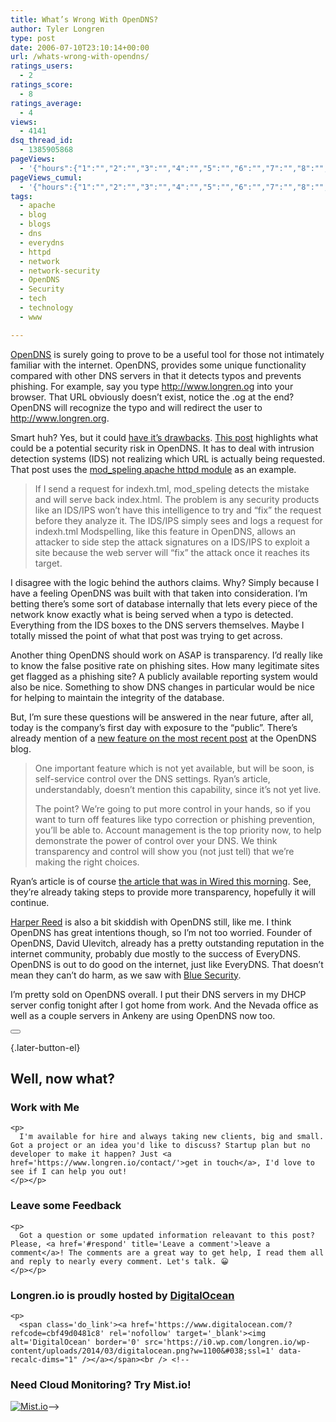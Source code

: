 ```yaml
---
title: What’s Wrong With OpenDNS?
author: Tyler Longren
type: post
date: 2006-07-10T23:10:14+00:00
url: /whats-wrong-with-opendns/
ratings_users:
  - 2
ratings_score:
  - 8
ratings_average:
  - 4
views:
  - 4141
dsq_thread_id:
  - 1385905868
pageViews:
  - '{"hours":{"1":"","2":"","3":"","4":"","5":"","6":"","7":"","8":"","9":"","10":"","11":"","12":"","13":"","14":"","15":"","16":"","17":"","18":"","19":"","20":"","21":"","22":"","23":"","24":"","25":"","26":"","27":"","28":"","29":"","30":"","31":"","32":"","33":"","34":"","35":"","36":"","37":"","38":"","39":"","40":"","41":"","42":"","43":"","44":"","45":"","46":"","47":""},"days":{"2":"","3":"","4":"","5":"","6":"","7":"","8":"","9":"","10":"","11":"","12":"","13":"","14":""},"weeks":{"3":"","4":"","5":"","6":"","7":"","8":"","9":"","10":"","11":"","12":""},"months":{"4":"","5":"","6":"","7":"","8":"","9":"","10":"","11":"","12":"","13":"","14":"","15":"","16":"","17":"","18":"","19":"","20":"","21":"","22":"","23":"","24":""}}'
pageViews_cumul:
  - '{"hours":{"1":"","2":"","3":"","4":"","5":"","6":"","7":"","8":"","9":"","10":"","11":"","12":"","13":"","14":"","15":"","16":"","17":"","18":"","19":"","20":"","21":"","22":"","23":"","24":"","25":"","26":"","27":"","28":"","29":"","30":"","31":"","32":"","33":"","34":"","35":"","36":"","37":"","38":"","39":"","40":"","41":"","42":"","43":"","44":"","45":"","46":"","47":""},"days":{"2":"","3":"","4":"","5":"","6":"","7":"","8":"","9":"","10":"","11":"","12":"","13":"","14":""},"weeks":{"3":"","4":"","5":"","6":"","7":"","8":"","9":"","10":"","11":"","12":""},"months":{"4":"","5":"","6":"","7":"","8":"","9":"","10":"","11":"","12":"","13":"","14":"","15":"","16":"","17":"","18":"","19":"","20":"","21":"","22":"","23":"","24":""}}'
tags:
  - apache
  - blog
  - blogs
  - dns
  - everydns
  - httpd
  - network
  - network-security
  - OpenDNS
  - Security
  - tech
  - technology
  - www

---
```

[OpenDNS][1] is surely going to prove to be a useful tool for those not intimately familiar with the internet. OpenDNS, provides some unique functionality compared with other DNS servers in that it detects typos and prevents phishing. For example, say you type http://www.longren.og into your browser. That URL obviously doesn&#8217;t exist, notice the .og at the end? OpenDNS will recognize the typo and will redirect the user to http://www.longren.org.

Smart huh? Yes, but it could [have it&#8217;s drawbacks][2]. [This post][2] highlights what could be a potential security risk in OpenDNS. It has to deal with intrusion detection systems (IDS) not realizing which URL is actually being requested. That post uses the [mod_speling apache httpd module][3] as an example.

> If I send a request for indexh.tml, mod_speling detects the mistake and will serve back index.html. The problem is any security products like an IDS/IPS won&#8217;t have this intelligence to try and &#8220;fix&#8221; the request before they analyze it. The IDS/IPS simply sees and logs a request for indexh.tml Modspelling, like this feature in OpenDNS, allows an attacker to side step the attack signatures on a IDS/IPS to exploit a site because the web server will &#8220;fix&#8221; the attack once it reaches its target.

<!--adsense-->

  
I disagree with the logic behind the authors claims. Why? Simply because I have a feeling OpenDNS was built with that taken into consideration. I&#8217;m betting there&#8217;s some sort of database internally that lets every piece of the network know exactly what is being served when a typo is detected. Everything from the IDS boxes to the DNS servers themselves. Maybe I totally missed the point of what that post was trying to get across.

Another thing OpenDNS should work on ASAP is transparency. I&#8217;d really like to know the false positive rate on phishing sites. How many legitimate sites get flagged as a phishing site? A publicly available reporting system would also be nice. Something to show DNS changes in particular would be nice for helping to maintain the integrity of the database.

But, I&#8217;m sure these questions will be answered in the near future, after all, today is the company&#8217;s first day with exposure to the &#8220;public&#8221;. There&#8217;s already mention of a [new feature on the most recent post][4] at the OpenDNS blog.

> One important feature which is not yet available, but will be soon, is self-service control over the DNS settings. Ryan’s article, understandably, doesn’t mention this capability, since it’s not yet live.
> 
> The point? We’re going to put more control in your hands, so if you want to turn off features like typo correction or phishing prevention, you’ll be able to. Account management is the top priority now, to help demonstrate the power of control over your DNS. We think transparency and control will show you (not just tell) that we’re making the right choices. 

Ryan&#8217;s article is of course [the article that was in Wired this morning][5]. See, they&#8217;re already taking steps to provide more transparency, hopefully it will continue.

[Harper Reed][6] is also a bit skiddish with OpenDNS still, like me. I think OpenDNS has great intentions though, so I&#8217;m not too worried. Founder of OpenDNS, David Ulevitch, already has a pretty outstanding reputation in the internet community, probably due mostly to the success of EveryDNS. OpenDNS is out to do good on the internet, just like EveryDNS. That doesn&#8217;t mean they can&#8217;t do harm, as we saw with [Blue Security][7].

I&#8217;m pretty sold on OpenDNS overall. I put their DNS servers in my DHCP server config tonight after I got home from work. And the Nevada office as well as a couple servers in Ankeny are using OpenDNS now too. 

<div class="wpulike wpulike-default " >
  <div class="wp_ulike_general_class wp_ulike_is_not_liked">
    <button type="button"
					aria-label="Like Button"
					data-ulike-id="2164"
					data-ulike-nonce="8a33af918a"
					data-ulike-type="likeThis"
					data-ulike-template="wpulike-default"
					data-ulike-display-likers="0"
					data-ulike-disable-pophover="0"
					class="wp_ulike_btn wp_ulike_put_image wp_likethis_2164"></button><span class="count-box"></span>
  </div>
</div>

[][8]{.later-button-el}

<div class='what-next'>
  <h2>
    Well, now what?
  </h2>
  
  <div class='hire'>
    <h3>
      Work with Me
    </h3>
    
    <p>
      I'm available for hire and always taking new clients, big and small. Got a project or an idea you'd like to discuss? Startup plan but no developer to make it happen? Just <a href='https://www.longren.io/contact/'>get in touch</a>, I'd love to see if I can help you out!
    </p></p>
  </div>
  
  <div class='hire'>
    <h3>
      Leave some Feedback
    </h3>
    
    <p>
      Got a question or some updated information releavant to this post? Please, <a href='#respond' title='Leave a comment'>leave a comment</a>! The comments are a great way to get help, I read them all and reply to nearly every comment. Let's talk. 😀
    </p></p>
  </div>
  
  <div class='now-what-bottom-ad'>
    <h3>
      Longren.io is proudly hosted by <a href='https://www.digitalocean.com/?refcode=cbf49d0481c8'>DigitalOcean</a>
    </h3>
    
    <p>
      <span class='do_link'><a href='https://www.digitalocean.com/?refcode=cbf49d0481c8' rel='nofollow' target='_blank'><img alt='DigitalOcean' border='0' src='https://i0.wp.com/longren.io/wp-content/uploads/2014/03/digitalocean.png?w=1100&#038;ssl=1' data-recalc-dims="1" /></a></span><br /> <!--

<h3>Need Cloud Monitoring? Try Mist.io!</h3>

<span class='do_link'><a href='http://mist.io/?ref=tyler' rel='nofollow' target='_blank'><img alt='Mist.io' border='0' src='https://i0.wp.com/longren.io/wp-content/uploads/2014/04/mistio.jpg?w=1100&#038;ssl=1' data-recalc-dims="1"></a></span>--></div> </div>

 [1]: http://www.opendns.com/
 [2]: http://www.memestreams.net/users/acidus/blogid9121142/
 [3]: http://httpd.apache.org/docs/1.3/mod/mod_speling.html
 [4]: http://blog.opendns.com/2006/07/10/first-article-about-opendns-appears-in-wired-news/
 [5]: http://www.wired.com/news/technology/0,71345-0.html?tw=wn_index_1
 [6]: http://www.nata2.org/2006/07/10/opendns/
 [7]: http://en.wikipedia.org/wiki/Blue_Security#Spammers.27_backlash
 [8]: #